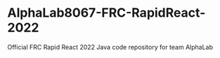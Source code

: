 # AlphaLab8067-FRC-RapidReact-2022
Official FRC Rapid React 2022 Java code repository for team AlphaLab
